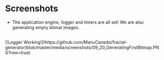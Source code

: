 # Screenshots

+ The application engine, logger and timers are all set! We are also generating empty bitmat images.

<br/>
![Logger Working!](https://github.com/ManuCanedo/fractal-generator/blob/master/media/screenshots/09_20_GeneratingFirstBitmap.PNG?rew=true)   
